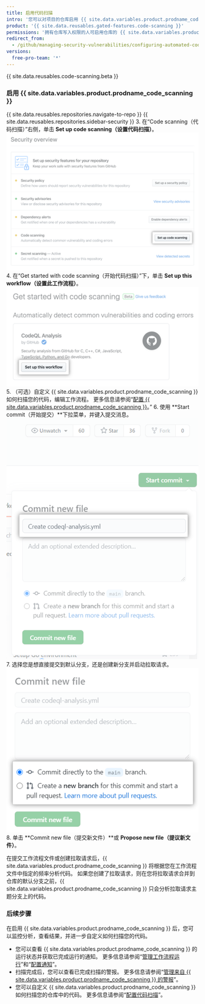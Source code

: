 ```yaml
---
title: 启用代码扫描
intro: '您可以对项目的仓库启用 {{ site.data.variables.product.prodname_code_scanning }}。'
product: '{{ site.data.reusables.gated-features.code-scanning }}'
permissions: '拥有仓库写入权限的人可启用仓库的 {{ site.data.variables.product.prodname_code_scanning }}。'
redirect_from:
  - /github/managing-security-vulnerabilities/configuring-automated-code-scanning
versions:
  free-pro-team: '*'
---
```


{{ site.data.reusables.code-scanning.beta }}

### 启用 {{ site.data.variables.product.prodname_code_scanning }}

{{ site.data.reusables.repositories.navigate-to-repo }}
{{ site.data.reusables.repositories.sidebar-security }}
3. 在“Code scanning（代码扫描）”右侧，单击 **Set up code scanning（设置代码扫描）**。 ![Security Overview（安全性概述）中"Code scanning（代码扫描）"右侧的"Set up code scanning（设置代码扫描）"按钮](/assets/images/help/security/overview-set-up-code-scanning.png)
4. 在“Get started with code scanning（开始代码扫描）”下，单击 **Set up this workflow（设置此工作流程）**。 !["Get started with code scanning（开始代码扫描）"标题下的"Set up this workflow（设置此工作流程）"按钮](/assets/images/help/repository/code-scanning-set-up-this-workflow.png)
5. （可选）自定义 {{ site.data.variables.product.prodname_code_scanning }} 如何扫描您的代码，编辑工作流程。 更多信息请参阅“[配置 {{ site.data.variables.product.prodname_code_scanning }}](/github/finding-security-vulnerabilities-and-errors-in-your-code/configuring-code-scanning)。”
6. 使用 **Start commit（开始提交）**下拉菜单，并键入提交消息。 ![开始提交](/assets/images/help/repository/start-commit-commit-new-file.png)
7. 选择您是想直接提交到默认分支，还是创建新分支并启动拉取请求。 ![选择提交位置](/assets/images/help/repository/start-commit-choose-where-to-commit.png)
8. 单击 **Commit new file（提交新文件）**或 **Propose new file（提议新文件）**。

在提交工作流程文件或创建拉取请求后，{{ site.data.variables.product.prodname_code_scanning }} 将根据您在工作流程文件中指定的频率分析代码。 如果您创建了拉取请求，则在您将拉取请求合并到仓库的默认分支之前，{{ site.data.variables.product.prodname_code_scanning }} 只会分析拉取请求主题分支上的代码。

### 后续步骤

在启用 {{ site.data.variables.product.prodname_code_scanning }} 后，您可以监控分析，查看结果，并进一步自定义如何扫描您的代码。

- 您可以查看 {{ site.data.variables.product.prodname_code_scanning }} 的运行状态并获取已完成运行的通知。 更多信息请参阅“[管理工作流程运行](/actions/configuring-and-managing-workflows/managing-a-workflow-run)”和“[配置通知](/github/managing-subscriptions-and-notifications-on-github/configuring-notifications#github-actions-notification-options)”。
- 扫描完成后，您可以查看已完成扫描的警报。 更多信息请参阅“[管理来自 {{ site.data.variables.product.prodname_code_scanning }} 的警报](/github/finding-security-vulnerabilities-and-errors-in-your-code/managing-alerts-from-code-scanning)”。
- 您可以自定义 {{ site.data.variables.product.prodname_code_scanning }} 如何扫描您的仓库中的代码。 更多信息请参阅“[配置代码扫描](/github/finding-security-vulnerabilities-and-errors-in-your-code/configuring-code-scanning)”。
